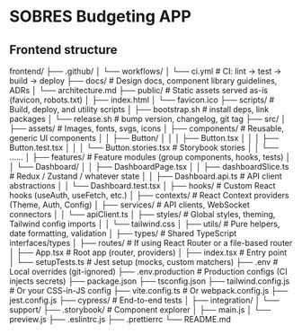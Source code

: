 # SOBRES Budgeting APP

## Frontend structure

frontend/
├── .github/
│   └── workflows/
│       └── ci.yml                 # CI: lint → test → build → deploy
├── docs/                          # Design docs, component library guidelines, ADRs
│   └── architecture.md
├── public/                        # Static assets served as-is (favicon, robots.txt)
│   ├── index.html
│   └── favicon.ico
├── scripts/                       # Build, deploy, and utility scripts
│   ├── bootstrap.sh               # install deps, link packages
│   └── release.sh                 # bump version, changelog, git tag
├── src/
│   ├── assets/                    # Images, fonts, svgs, icons
│   ├── components/                # Reusable, generic UI components
│   │   ├── Button/
│   │   │   ├── Button.tsx
│   │   │   ├── Button.test.tsx
│   │   │   └── Button.stories.tsx # Storybook stories
│   │   └── ……
│   ├── features/                  # Feature modules (group components, hooks, tests)
│   │   └── Dashboard/
│   │       ├── DashboardPage.tsx
│   │       ├── dashboardSlice.ts  # Redux / Zustand / whatever state
│   │       ├── Dashboard.api.ts   # API client abstractions
│   │       └── Dashboard.test.tsx
│   ├── hooks/                     # Custom React hooks (useAuth, useFetch, etc.)
│   ├── contexts/                  # React Context providers (Theme, Auth, Config)
│   ├── services/                  # API clients, WebSocket connectors
│   │   └── apiClient.ts
│   ├── styles/                    # Global styles, theming, Tailwind config imports
│   │   └── tailwind.css
│   ├── utils/                     # Pure helpers, date formatting, validation
│   ├── types/                     # Shared TypeScript interfaces/types
│   ├── routes/                    # If using React Router or a file-based router
│   ├── App.tsx                    # Root app (router, providers)
│   ├── index.tsx                  # Entry point
│   └── setupTests.ts              # Jest setup (mocks, custom matchers)
├── .env                           # Local overrides (git-ignored)
├── .env.production                # Production configs (CI injects secrets)
├── package.json
├── tsconfig.json
├── tailwind.config.js             # Or your CSS-in-JS config
├── vite.config.ts                 # Or webpack.config.js
├── jest.config.js
├── cypress/                       # End-to-end tests
│   ├── integration/
│   └── support/
├── .storybook/                    # Component explorer
│   ├── main.js
│   └── preview.js
├── .eslintrc.js
├── .prettierrc
└── README.md
